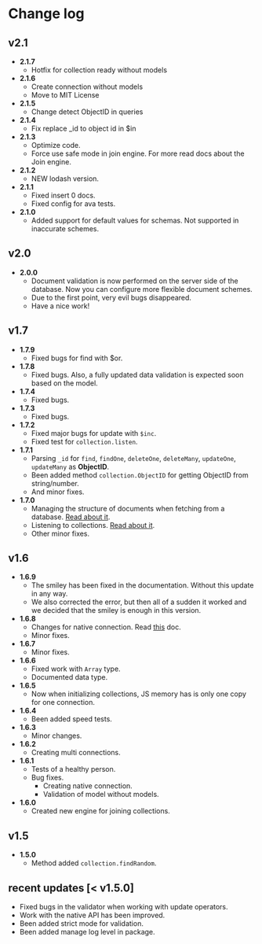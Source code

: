 # Change log 

## v2.1
- **2.1.7**
  - Hotfix for collection ready without models
- **2.1.6**
  - Create connection without models
  - Move to MIT License
- **2.1.5**
  - Change detect ObjectID in queries
- **2.1.4**
  - Fix replace _id to object id in $in
- **2.1.3**
  - Optimize code.
  - Force use safe mode in join engine. For more read docs about the Join engine.
- **2.1.2**
  - NEW lodash version.
- **2.1.1**
  - Fixed insert 0 docs.
  - Fixed config for ava tests.
- **2.1.0**
  - Added support for default values for schemas. Not supported in inaccurate schemes.
## v2.0
- **2.0.0**
  - Document validation is now performed on the server side of the database. Now you can configure more flexible document schemes.
  - Due to the first point, very evil bugs disappeared.
  - Have a nice work!
## v1.7
- **1.7.9**
  - Fixed bugs for find with $or.
- **1.7.8**
  - Fixed bugs. Also, a fully updated data validation is expected soon based on the model.
- **1.7.4**
  - Fixed bugs.
- **1.7.3**
  - Fixed bugs.
- **1.7.2**
  - Fixed major bugs for update with `$inc`.
  - Fixed test for `collection.listen`.
- **1.7.1**
  - Parsing `_id` for `find`, `findOne`, `deleteOne`, `deleteMany`, `updateOne`, `updateMany` as **ObjectID**.
  - Been added method `collection.ObjectID` for getting ObjectID from string/number.
  - And minor fixes.
- **1.7.0**
  - Managing the structure of documents when fetching from a database. [Read about it](https://github.com/deviun/just-mongo/blob/master/docs/document-project.md).
  - Listening to collections. [Read about it](https://github.com/deviun/just-mongo/blob/master/docs/listen-collection.md).
  - Other minor fixes.

## v1.6
- **1.6.9**
  - The smiley has been fixed in the documentation. Without this update in any way.
  - We also corrected the error, but then all of a sudden it worked and we decided that the smiley is enough in this version.
- **1.6.8**
  - Changes for native connection. Read [this](https://github.com/deviun/just-mongo/blob/master/docs/native-connection.md) doc.
  - Minor fixes.
- **1.6.7**
  - Minor fixes.
- **1.6.6**
  - Fixed work with `Array` type.
  - Documented data type.
- **1.6.5**
  - Now when initializing collections, JS memory has is only one copy for one connection.
- **1.6.4**
  - Been added speed tests.
- **1.6.3**
  - Minor changes.
- **1.6.2**
  - Creating multi connections.
- **1.6.1**
  - Tests of a healthy person.
  - Bug fixes.
    - Creating native connection.
    - Validation of model without models.
- **1.6.0**
  - Created new engine for joining collections.

## v1.5

- **1.5.0**
  - Method added `collection.findRandom`.


## recent updates [< v1.5.0]
- Fixed bugs in the validator when working with update operators.
- Work with the native API has been improved.
- Been added strict mode for validation.
- Been added manage log level in package.